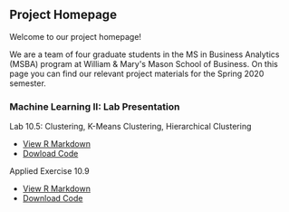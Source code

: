 ## Project Homepage

Welcome to our project homepage! 

We are a team of four graduate students in the MS in Business Analytics (MSBA) program at William & Mary's Mason School of Business. On this page you can find our relevant project materials for the Spring 2020 semester.

### Machine Learning II: Lab Presentation

Lab 10.5: Clustering, K-Means Clustering, Hierarchical Clustering
- [View R Markdown](ProjectFiles/Lab10-5_Clustering.html)
- [Dowload Code](ProjectFiles/Lab10-5_Clustering.Rmd)

Applied Exercise 10.9
- [View R Markdown](ProjectFiles/AppliedExercise10-9.html)
- [Download Code](ProjectFiles/AppliedExercise10-9.Rmd)


